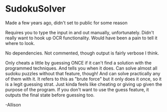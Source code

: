 # SudokuSolver
Made a few years ago, didn't set to public for some reason
 
Requires you to type the input in and out manually, unfortunately. Didn't really want to hook up OCR functionality. Would have been a pain to tell it where to look.

No dependencies. Not commented, though output is fairly verbose I think.

Only cheats a little by guessing ONCE if it can't find a solution with the programmed techniques. And tells you when it does.
Can solve almost all sudoku puzzles without that feature, though! And can solve practically any of them with it.
It refers to this as "brute force" but it only does it once, so it is a legit guessing strat. Just kinda feels like cheating 
or giving up given the purpose of the program.
If you don't want to use the guess feature, it outputs the final state before guessing too.

-Allison
